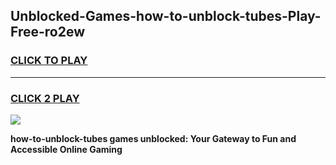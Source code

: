 
## Unblocked-Games-how-to-unblock-tubes-Play-Free-ro2ew
<h3>
<a href="https://premium76.site?title=how-to-unblock-tubes&ref=18A1">CLICK TO PLAY</a></h3>
<hr>

<h3>
<a href="https://premium76.site?title=how-to-unblock-tubes&ref=18A1">CLICK 2 PLAY</a>
  
</h3>

<a href="https://premium76.site?title=how-to-unblock-tubes&ref=18A1"><img src="https://clearcache.store/games.png"></a>


**how-to-unblock-tubes games unblocked: Your Gateway to Fun and Accessible Online Gaming**
